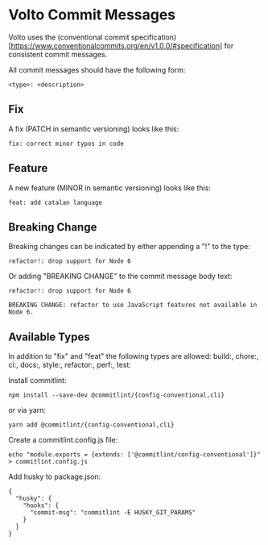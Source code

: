 # Volto Commit Messages

Volto uses the (conventional commit specification)[https://www.conventionalcommits.org/en/v1.0.0/#specification] for consistent commit messages.

All commit messages should have the following form:

````
<type>: <description>
````

## Fix

A fix (PATCH in semantic versioning) looks like this:

````
fix: correct minor typos in code
````

## Feature

A new feature (MINOR in semantic versioning) looks like this:

````
feat: add catalan language
````

## Breaking Change

Breaking changes can be indicated by either appending a "!" to the type:

````
refactor!: drop support for Node 6
````

Or adding "BREAKING CHANGE" to the commit message body text:

````
refactor!: drop support for Node 6

BREAKING CHANGE: refactor to use JavaScript features not available in Node 6.
````

## Available Types

In addition to "fix" and "feat" the following types are allowed:
build:, chore:, ci:, docs:, style:, refactor:, perf:, test:



Install commitlint:

````
npm install --save-dev @commitlint/{config-conventional,cli}
````

or via yarn:

````
yarn add @commitlint/{config-conventional,cli}
````

Create a commitlint.config.js file:

````
echo "module.exports = {extends: ['@commitlint/config-conventional']}" > commitlint.config.js
````

Add husky to package.json:

````
{
  "husky": {
    "hooks": {
      "commit-msg": "commitlint -E HUSKY_GIT_PARAMS"
    }  
  }
}
````
